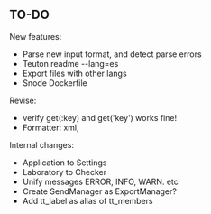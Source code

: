 

## TO-DO

New features:
- Parse new input format, and detect parse errors
- Teuton readme --lang=es
- Export files with other langs
- Snode Dockerfile

Revise:
* verify get(:key) and get('key') works fine!
* Formatter: xml,

Internal changes:
* Application to Settings
* Laboratory to Checker
* Unify messages ERROR, INFO, WARN. etc
* Create SendManager as ExportManager?
* Add tt_label as alias of tt_members

